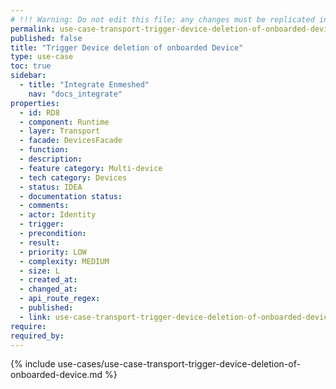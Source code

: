 ```yaml
---
# !!! Warning: Do not edit this file; any changes must be replicated in Excel !!!
permalink: use-case-transport-trigger-device-deletion-of-onboarded-device
published: false
title: "Trigger Device deletion of onboarded Device"
type: use-case
toc: true
sidebar:
  - title: "Integrate Enmeshed"
    nav: "docs_integrate"
properties:
  - id: RD8
  - component: Runtime
  - layer: Transport
  - facade: DevicesFacade
  - function:
  - description:
  - feature category: Multi-device
  - tech category: Devices
  - status: IDEA
  - documentation status:
  - comments:
  - actor: Identity
  - trigger:
  - precondition:
  - result:
  - priority: LOW
  - complexity: MEDIUM
  - size: L
  - created_at:
  - changed_at:
  - api_route_regex:
  - published:
  - link: use-case-transport-trigger-device-deletion-of-onboarded-device
require:
required_by:
---
```


{% include use-cases/use-case-transport-trigger-device-deletion-of-onboarded-device.md %}
